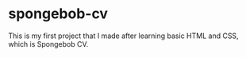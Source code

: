 # spongebob-cv
This is my first project that I made after learning basic HTML and CSS, which is Spongebob CV.
